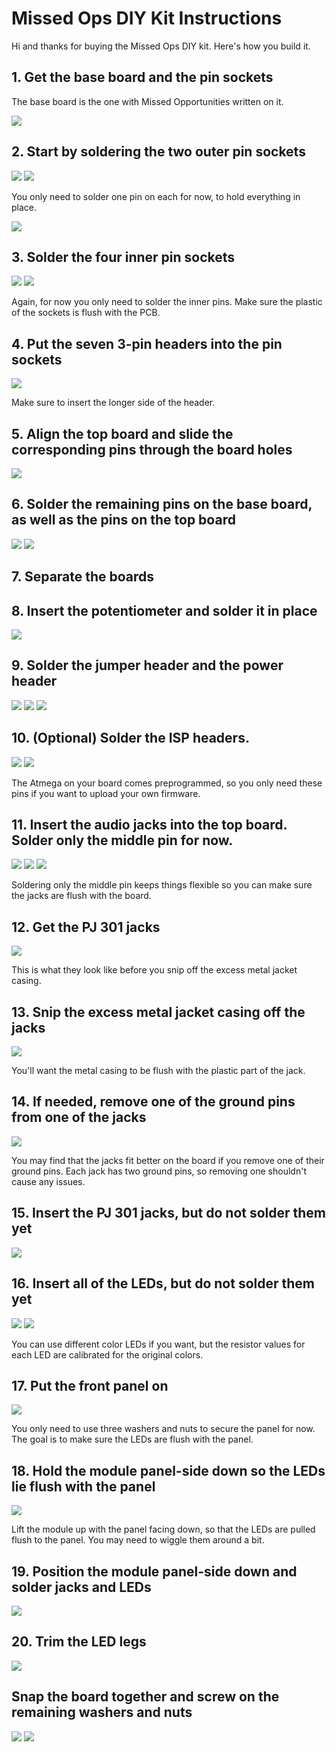 # Missed Ops DIY Kit Instructions

Hi and thanks for buying the Missed Ops DIY kit. Here's how you build it.

## 1. Get the base board and the pin sockets

The base board is the one with Missed Opportunities written on it.

![](./img/DSC_0023_Cropped.jpg)

## 2. Start by soldering the two outer pin sockets

![](./img/DSC_0026_Cropped.jpg)
![](./img/DSC_0027_Cropped.jpg)

You only need to solder one pin on each for now, to hold everything in place.

![](./img/DSC_0029_Cropped.jpg)

## 3. Solder the four inner pin sockets

![](./img/DSC_0030_Cropped.jpg)
![](./img/DSC_0031_Cropped.jpg)

Again, for now you only need to solder the inner pins. Make sure the plastic of the sockets is flush with the PCB.

## 4. Put the seven 3-pin headers into the pin sockets

![](./img/DSC_0032_Cropped.jpg)

Make sure to insert the longer side of the header.

## 5. Align the top board and slide the corresponding pins through the board holes

![](./img/DSC_0035_Cropped.jpg)

## 6. Solder the remaining pins on the base board, as well as the pins on the top board

![](./img/DSC_0033_Cropped.jpg)
![](./img/DSC_0034_Cropped.jpg)

## 7. Separate the boards

## 8. Insert the potentiometer and solder it in place

![](./img/DSC_0036_Cropped.jpg)

## 9. Solder the jumper header and the power header

![](./img/DSC_0037_Cropped.jpg)
![](./img/DSC_0038_Cropped.jpg)
![](./img/DSC_0039_Cropped.jpg)

## 10. (Optional) Solder the ISP headers.

![](./img/DSC_0040_Cropped.jpg)
![](./img/DSC_0041_Cropped.jpg)

The Atmega on your board comes preprogrammed, so you only need these pins if you want to upload your own firmware.

## 11. Insert the audio jacks into the top board. Solder only the middle pin for now.

![](./img/DSC_0043_Cropped.jpg)
![](./img/DSC_0044_Cropped.jpg)
![](./img/DSC_0045_Cropped.jpg)

Soldering only the middle pin keeps things flexible so you can make sure the jacks are flush with the board.

## 12. Get the PJ 301 jacks

![](./img/DSC_0046_Cropped.jpg)

This is what they look like before you snip off the excess metal jacket casing.

## 13. Snip the excess metal jacket casing off the jacks

![](./img/DSC_0047_Cropped.jpg)

You'll want the metal casing to be flush with the plastic part of the jack.

## 14. If needed, remove one of the ground pins from one of the jacks

![](./img/DSC_0049_Cropped.jpg)

You may find that the jacks fit better on the board if you remove one of their ground pins. Each jack has two ground pins, so removing one shouldn't cause any issues.

## 15. Insert the PJ 301 jacks, but do not solder them yet

![](./img/DSC_0050_Cropped.jpg)

## 16. Insert all of the LEDs, but do not solder them yet

![](./img/DSC_0053_Cropped.jpg)
![](./img/DSC_0054_Cropped.jpg)

You can use different color LEDs if you want, but the resistor values for each LED are calibrated for the original colors.

## 17. Put the front panel on

![](./img/DSC_0056_Cropped.jpg)

You only need to use three washers and nuts to secure the panel for now. The goal is to make sure the LEDs are flush with the panel.

## 18. Hold the module panel-side down so the LEDs lie flush with the panel

![](./img/DSC_0057_Cropped.jpg)

Lift the module up with the panel facing down, so that the LEDs are pulled flush to the panel. You may need to wiggle them around a bit.

## 19. Position the module panel-side down and solder jacks and LEDs

![](./img/DSC_0058_Cropped.jpg)

## 20. Trim the LED legs

![](./img/DSC_0060_Cropped.jpg)

## Snap the board together and screw on the remaining washers and nuts

![](./img/DSC_0062_Cropped.jpg)
![](./img/DSC_0063_Cropped.jpg)
